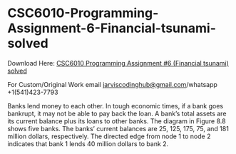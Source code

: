 # CSC6010-Programming-Assignment-6-Financial-tsunami-solved

Download Here: [CSC6010 Programming Assignment #6 (Financial tsunami) solved](https://jarviscodinghub.com/assignment/programming-assignment-6-financial-tsunami-solution/)

For Custom/Original Work email jarviscodinghub@gmail.com/whatsapp +1(541)423-7793

Banks lend money to each other. In tough economic times, if a bank goes bankrupt, it may not be able to pay back the loan. A bank’s total assets are its current balance plus its loans to other banks. The diagram in Figure 8.8 shows five banks. The banks’ current balances are 25, 125, 175, 75, and 181 million dollars, respectively. The directed edge from node 1 to node 2 indicates that bank 1 lends 40 million dollars to bank 2.
